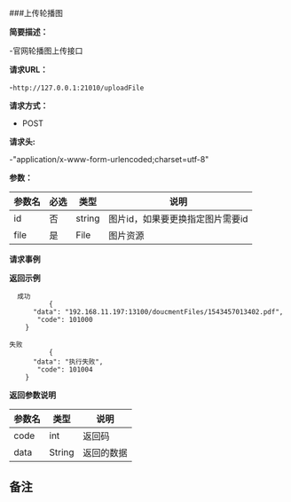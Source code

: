 ###上传轮播图

**简要描述：** 

-官网轮播图上传接口

**请求URL：** 

-`http://127.0.0.1:21010/uploadFile`

**请求方式：**

- POST 

**请求头:**

-"application/x-www-form-urlencoded;charset=utf-8"

**参数：** 

| 参数名  | 必选 | 类型     |说明|
| ------ | -------- | -------- |------|
|id|否| 	string| 	图片id，如果要更换指定图片需要id|
|file|是| 	File| 	图片资源 |

**请求事例**

 **返回示例**
 
```
  成功
          {
      "data": "192.168.11.197:13100/doucmentFiles/1543457013402.pdf",
       "code": 101000
    }
```

``` 
失败
          {
      "data": "执行失败",
       "code": 101004
    }
```

**返回参数说明**

| 参数名  |   类型     |说明|
| ------ | -------- |------|
| code | int |返回码|
|data|String|返回的数据|

**备注**
-

